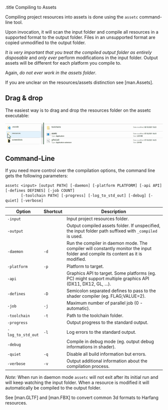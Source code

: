 .title Compiling to Assets

Compiling project resources into assets is done using the `assetc` command-line tool.

Upon invocation, it will scan the input folder and compile all resources in a supported format to the output folder. Files in an unsupported format are copied unmodified to the output folder.

*It is very important that you treat the compiled output folder as entirely disposable* and *only ever* perform modifications in the input folder. Output assets will be different for each platform you compile to.

Again, *do not ever work in the assets folder*.

If you are unclear on the resources/assets distinction see [man.Assets].

## Drag & drop

The easiest way is to drag and drop the resources folder on the assetc executable:

![assetc drag & drop](../img/assetc.gif)

## Command-Line

If you need more control over the compilation options, the command line gets the following parameters:

```
assetc <input> [output PATH] [-daemon] [-platform PLATFORM] [-api API] [-defines DEFINES] [-job COUNT]
       [-toolchain PATH] [-progress] [-log_to_std_out] [-debug] [-quiet] [-verbose]
```

Option | Shortcut | Description
-------|----------|------------
`-input` | | Input project resources folder.
`-output` | | Output compiled assets folder. If unspecified, the input folder path suffixed with `_compiled` is used.
`-daemon` | `-d` | Run the compiler in daemon mode. The compiler will constantly monitor the input folder and compile its content as it is modified.
`-platform` | `-p` | Platform to target.
`-api` | | Graphics API to target. Some platforms (eg. PC) might support multiple graphics API (DX11, DX12, GL, ...).
`-defines` | `-D` | Semicolon separated defines to pass to the shader compiler (eg. FLAG;VALUE=2).
`-job` | `-j` | Maximum number of parallel job (0 - automatic).
`-toolchain` | `-t` | Path to the toolchain folder.
`-progress` | | Output progress to the standard output.
`-log_to_std_out` | `-l` | Log errors to the standard output.
`-debug` | | Compile in debug mode (eg. output debug informations in shader).
`-quiet` | `-q` | Disable all build information but errors.
`-verbose` | `-v` | Output additional information about the compilation process.

*Note:* When run in daemon mode `assetc` will not exit after its initial run and will keep watching the input folder. When a resource is modified it will automatically be compiled to the output folder.

See [man.GLTF] and [man.FBX] to convert common 3d formats to Harfang resources.
